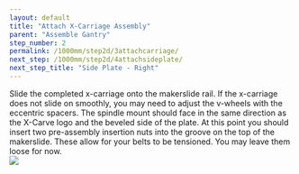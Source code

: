 ```yaml
---
layout: default
title: "Attach X-Carriage Assembly"
parent: "Assemble Gantry"
step_number: 2
permalink: /1000mm/step2d/3attachcarriage/
next_step: /1000mm/step2d/4attachsideplate/
next_step_title: "Side Plate - Right"
---
```



Slide the completed x-carriage onto the makerslide rail. If the x-carriage does not slide on smoothly, you may need to adjust the v-wheels with the eccentric spacers. The spindle mount should face in the same direction as the X-Carve logo and the beveled side of the plate. At this point you should insert two pre-assembly insertion nuts into the groove on the top of the makerslide. These allow for your belts to be tensioned. You may leave them loose for now.<br>
<img src="../../step2/photo/P4210438jpg02.jpg">
